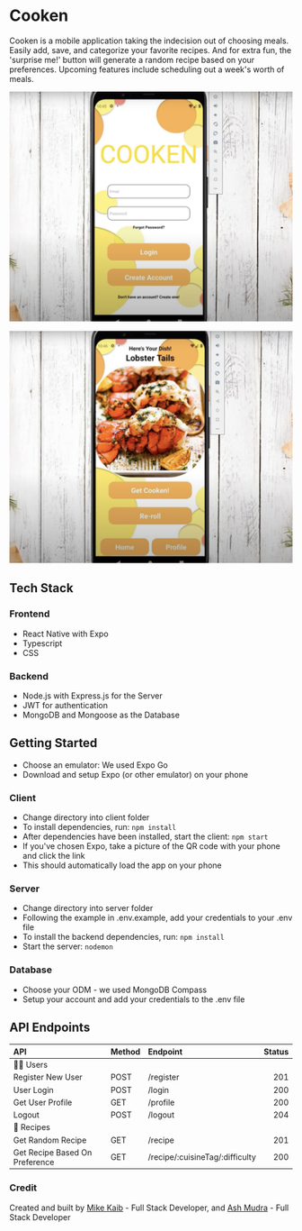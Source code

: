 # Cooken

Cooken is a mobile application taking the indecision out of choosing meals. Easily add, save, and categorize your favorite recipes. And for extra fun, the 'surprise me!' button will generate a random recipe based on your preferences. Upcoming features include scheduling out a week's worth of meals.

![logo](readmeAssets/login.png)

![recipe](readmeAssets/recipe.png)
## Tech Stack
### Frontend
- React Native with Expo
- Typescript
- CSS
### Backend
- Node.js with Express.js for the Server
- JWT for authentication
- MongoDB and Mongoose as the Database

## Getting Started
- Choose an emulator: We used Expo Go
- Download and setup Expo (or other emulator) on your phone
### Client
- Change directory into client folder
- To install dependencies, run:
```npm install```
- After dependencies have been installed, start the client:
```npm start```
- If you've chosen Expo, take a picture of the QR code with your phone and click the link
- This should automatically load the app on your phone
### Server
- Change directory into server folder
- Following the example in .env.example, add your credentials to your .env file
- To install the backend dependencies, run:
```npm install```
- Start the server:
```nodemon```
### Database
- Choose your ODM - we used MongoDB Compass
- Setup your account and add your credentials to the .env file

## API Endpoints

| API                              | Method  | Endpoint                 |  Status |
| :------------------------------  | :------ | :----------------------- | ------: |
| 🙋‍♀️ Users                         |
| Register New User                | POST    | /register                      |     201 |
| User Login                       | POST    | /login                         |     200 |
| Get User Profile                  | GET     | /profile                        |     200 |
| Logout                           | POST    | /logout                        |     204 |
| 📝 Recipes                       |
| Get Random Recipe                | GET     | /recipe                        |     201 |
| Get Recipe Based On Preference   | GET     | /recipe/:cuisineTag/:difficulty |     200 |

### Credit
Created and built by [Mike Kaib](https://github.com/mkcannon) - Full Stack Developer, and [Ash Mudra](https://github.com/AshMudra) - Full Stack Developer
